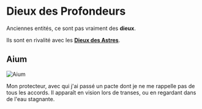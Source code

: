 # Dieux des Profondeurs

Anciennes entités, ce sont pas vraiment des **dieux**.

Ils sont en rivalité avec les [**Dieux des Astres**](./DieuxDesAstres.md).

## Aium
![Aium](../.../_images/Aiumhykl'itheth.png)

Mon protecteur, avec qui j'ai passé un pacte dont je ne me rappelle pas de tous les accords. Il apparaît en vision lors de transes, ou en regardant dans de l'eau stagnante.